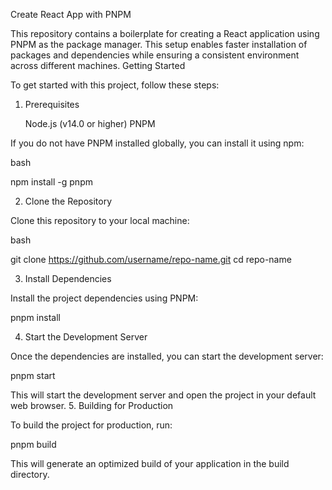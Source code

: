 Create React App with PNPM

This repository contains a boilerplate for creating a React application using PNPM as the package manager. This setup enables faster installation of packages and dependencies while ensuring a consistent environment across different machines.
Getting Started

To get started with this project, follow these steps:
1. Prerequisites

    Node.js (v14.0 or higher)
    PNPM

If you do not have PNPM installed globally, you can install it using npm:

bash

npm install -g pnpm

2. Clone the Repository

Clone this repository to your local machine:

bash

git clone https://github.com/username/repo-name.git
cd repo-name

3. Install Dependencies

Install the project dependencies using PNPM:


pnpm install

4. Start the Development Server

Once the dependencies are installed, you can start the development server:


pnpm start

This will start the development server and open the project in your default web browser.
5. Building for Production

To build the project for production, run:

pnpm build

This will generate an optimized build of your application in the build directory.


